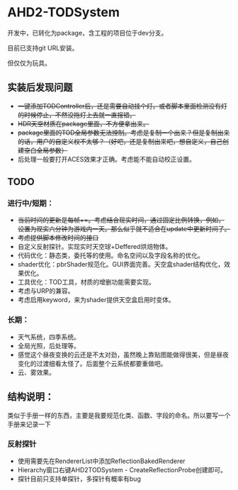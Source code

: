 # AHD2-TODSystem

开发中，已转化为package，含工程的项目位于dev分支。

目前已支持git URL安装。

但仅仅为玩具。

## 实装后发现问题

* ~~一键添加TODController后，还是需要自动挂个灯。或者脚本里面检测没有灯的时候停止，不然没拖灯上去就一直报错。~~
* ~~HDR天空材质在package里面，不方便拿出来。~~
* ~~package里面的TOD全局参数无法控制。考虑是复制一个出来？但是复制出来的话，用户的自定义权不太够？（好吧，还是复制出来吧，想自定义，自己创建空白全局参数）~~
* 后处理一般要打开ACES效果才正确。考虑能不能自动校正设置。

## TODO

### 进行中/短期：

* ~~当前时间的更新是每帧+=。考虑结合现实时间，通过固定比例转换，例如，设置为现实六分钟为游戏内一天。那么似乎就不适合在update中更新时间了。~~
* ~~考虑提供脚本修改时间的接口~~
* 自定义反射探针。实现实时天空球+Deffered烘焙物体。
* 代码优化：静态类，委托等的使用。命名空间以及字段名称的优化。
* shader优化：pbrShader规范化。GUI界面完善。天空盒shader结构优化，效果优化。
* 工具优化：TOD工具，材质的增删功能需要实现。
* 考虑与URP的兼容。
* 考虑启用keyword，来为shader提供天空盒启用时变体。

### 长期：

* 天气系统，四季系统。
* 全局光照，后处理等。
* 感觉这个昼夜变换的云还是不太对劲，虽然晚上靠贴图能做得很美，但是昼夜变化的过渡细看太怪了。后面整个云系统都要重做吧。
* 云、雾效果。

## 结构说明：

类似于手册一样的东西，主要是我要规范化类、函数、字段的命名。所以要写一个手册来记录一下

### 反射探针

* 使用需要先在RendererList中添加ReflectionBakedRenderer
* Hierarchy窗口右键AHD2TODSystem - CreateReflectionProbe创建即可。
* 探针目前只支持单探针，多探针有概率有bug

